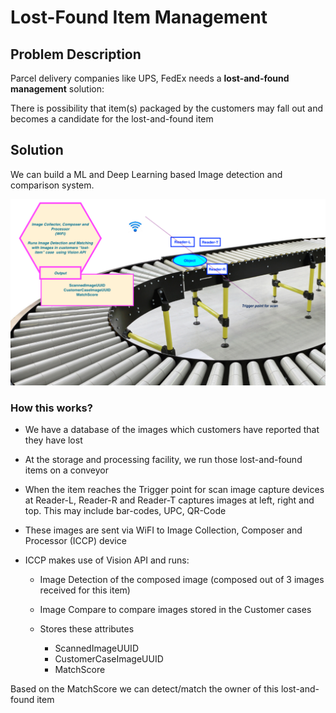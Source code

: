 # Lost-Found Item Management

## Problem Description

Parcel delivery companies like UPS, FedEx needs a **lost-and-found management** solution:

There is possibility that item(s) packaged by the customers may fall out and becomes a candidate for the lost-and-found item

## Solution


We can build a ML and Deep Learning based Image detection and comparison system.


![lfm](img/lost-found-item-mgmt-1.png)


### How this works?

- We have a database of the images which customers have reported that they have lost

- At the storage and processing facility, we run those lost-and-found items on a conveyor

- When the item reaches the Trigger point for scan image capture devices at Reader-L, Reader-R and Reader-T captures images at left, right and top. This may include bar-codes, UPC, QR-Code

- These images are sent via WiFI to Image Collection, Composer and Processor (ICCP) device

- ICCP makes use of Vision API and runs:

    - Image Detection of the composed image (composed out of 3 images received for this item)

    - Image Compare to compare images stored in the Customer cases

    - Stores these attributes
        - ScannedImageUUID
        - CustomerCaseImageUUID
        - MatchScore

Based on the MatchScore we can detect/match the owner of this lost-and-found item



